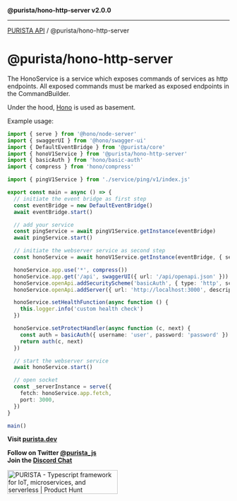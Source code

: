 **@purista/hono-http-server v2.0.0**

***

[PURISTA API](../../packages.md) / @purista/hono-http-server

# @purista/hono-http-server

The HonoService is a service which exposes commands of services as http endpoints.
All exposed commands must be marked as exposed endpoints in the CommandBuilder.

Under the hood, [Hono](https://hono.dev) is used as basement.

Example usage:

```typescript
import { serve } from '@hono/node-server'
import { swaggerUI } from '@hono/swagger-ui'
import { DefaultEventBridge } from '@purista/core'
import { honoV1Service } from '@purista/hono-http-server'
import { basicAuth } from 'hono/basic-auth'
import { compress } from 'hono/compress'

import { pingV1Service } from './service/ping/v1/index.js'

export const main = async () => {
  // initiate the event bridge as first step
  const eventBridge = new DefaultEventBridge()
  await eventBridge.start()

  // add your service
  const pingService = await pingV1Service.getInstance(eventBridge)
  await pingService.start()

  // initiate the webserver service as second step
  const honoService = await honoV1Service.getInstance(eventBridge, { serviceConfig: { services: [pingService] } })

  honoService.app.use('*', compress())
  honoService.app.get('/api', swaggerUI({ url: '/api/openapi.json' }))
  honoService.openApi.addSecurityScheme('basicAuth', { type: 'http', scheme: 'basic' })
  honoService.openApi.addServer({ url: 'http://localhost:3000', description: 'the local server' })

  honoService.setHealthFunction(async function () {
    this.logger.info('custom health check')
  })

  honoService.setProtectHandler(async function (c, next) {
    const auth = basicAuth({ username: 'user', password: 'password' })
    return auth(c, next)
  })

  // start the webserver service
  await honoService.start()

  // open socket
  const _serverInstance = serve({
    fetch: honoService.app.fetch,
    port: 3000,
  })
}

main()

```

**Visit [purista.dev](https://purista.dev)**

**Follow on Twitter [@purista_js](https://twitter.com/purista_js)**  
**Join the [Discord Chat](https://discord.gg/9feaUm3H2v)**

<a href="https://www.producthunt.com/posts/purista?utm_source=badge-featured&utm_medium=badge&utm_souce=badge-purista" target="_blank"><img src="https://api.producthunt.com/widgets/embed-image/v1/featured.svg?post_id=386519&theme=light" alt="PURISTA - Typescript&#0032;framework&#0032;for&#0032;IoT&#0044;&#0032;microservices&#0044;&#0032;and&#0032;serverless | Product Hunt" style="width: 250px; height: 54px;" width="250" height="54" /></a>
